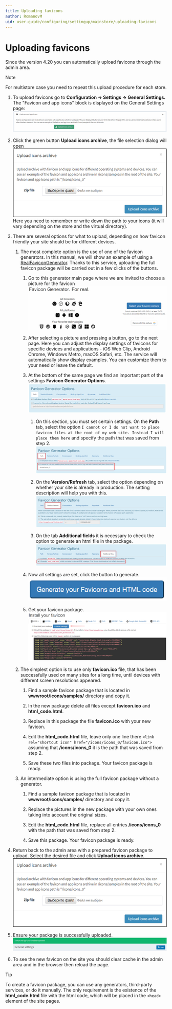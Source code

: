 ```yaml
---
title: Uploading favicons
author: RomanovM
uid: user-guide/configuring/settingup/mainstore/uploading-favicons
---
```


# Uploading favicons

Since the version 4.20 you can automatically upload favicons through the admin area.

> [!NOTE]
> For multistore case you need to repeat this upload procedure for each store.

1. To upload favicons go to **Configuration → Settings → General Settings.** The "Favicon and app icons" block is displayed on the General Settings page:
![settings_block](_static/uploading-favicons/settings_block.png)

1. Click the green button **Upload icons archive**, the file selection dialog will open
![file_selection_dialog](_static/uploading-favicons/file_selection_dialog.png)
Here you need to remember or write down the path to your icons (it will vary depending on the store and the virtual directory).

1. There are several options for what to upload, depending on how favicon friendly your site should be for different devices.

   1. The most complete option is the use of one of the favicon generators. In this manual, we will show an example of using a [RealFaviconGenerator](https://realfavicongenerator.net/). Thanks to this service, uploading the full favicon package will be carried out in a few clicks of the buttons.

      1. Go to this generator main page where we are invited to choose a picture for the favicon
![realfavicongenerator](_static/uploading-favicons/realfavicongenerator.png)

      1. After selecting a picture and pressing a button, go to the next page. Here you can adjust the display settings of favicons for specific devices and applications - iOS Web Clip, Android Chrome, Windows Metro, macOS Safari, etc. The service will automatically show display examples. You can customize them to your need or leave the default.

      1. At the bottom of the same page we find an important part of the settings **Favicon Generator Options**.
![favicon_generator_options](_static/uploading-favicons/favicon_generator_options.png)

         1. On this section, you must set certain settings. On the **Path** tab, select the option  `I cannot or I do not want to place favicon files at the root of my web site. Instead I will place them here` and specify the path that was saved from step 2.
![favicon_path](_static/uploading-favicons/favicon_path.png)

         1. On the **Version/Refresh** tab, select the option depending on whether your site is already in production. The setting description will help you with this.
![favicon_version](_static/uploading-favicons/favicon_version.png)

         1. On the tab **Additional fields** it is necessary to check the option to generate an html file in the package.
![favicon_additional_fields](_static/uploading-favicons/favicon_additional_fields.png)

      1. Now all settings are set, click the button to generate.
![generate_button](_static/uploading-favicons/generate_button.png)

      1. Get your favicon package.
![download_package](_static/uploading-favicons/download_package.png)

   1. The simplest option is to use only **favicon.ico** file, that has been successfully used on many sites for a long time, until devices with different screen resolutions appeared.

      1. Find a sample favicon package that is located in **wwwroot/icons/samples/** directory and copy it.

      1. In the new package delete all files except **favicon.ico** and **html_code.html**.

      1. Replace in this package the file **favicon.ico** with your new favicon.

      1. Edit the **html_code.html** file, leave only one line there
 `<link rel="shortcut icon" href="/icons/icons_0/favicon.ico">` assuming that **/icons/icons_0** it is the path that was saved from step 2.

      1. Save these two files into package. Your favicon package is ready.

   1. An intermediate option is using the full favicon package without a generator.

      1. Find a sample favicon package that is located in **wwwroot/icons/samples/** directory and copy it.

      1. Replace the pictures in the new package with your own ones taking into account the original sizes.

      1. Edit the **html_code.html** file, replace all entries **/icons/icons_0** with the path that was saved from step 2.

      1. Save this package. Your favicon package is ready.

1. Return back to the admin area with a prepared favicon package to upload. Select the desired file and click **Upload icons archive**.
![upload_package](_static/uploading-favicons/file_selection_dialog.png)

1. Ensure your package is successfully uploaded.
![success](_static/uploading-favicons/success.png)

1. To see the new favicon on the site you should clear cache in the admin area and in the browser then reload the page.

> [!TIP]
> To create a favicon package, you can use any generators, third-party services, or do it manually. The only requirement is the existence of the **html_code.html** file with the html code, which will be placed in the `<head>` element of the site pages.
